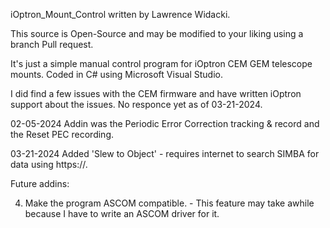 iOptron_Mount_Control written by Lawrence Widacki.

This source is Open-Source and may be modified to your liking using a branch Pull request.

It's just a simple manual control program for iOptron CEM GEM telescope mounts.
Coded in C# using Microsoft Visual Studio. 

I did find a few issues with the CEM firmware and have written iOptron support about the issues. No responce yet as of 03-21-2024.

02-05-2024 Addin was the Periodic Error Correction tracking & record and the Reset PEC recording.

03-21-2024 Added 'Slew to Object' - requires internet to search SIMBA for data using https://.

Future addins:

4. Make the program ASCOM compatible. - This feature may take awhile because I have to write an ASCOM driver for it.
